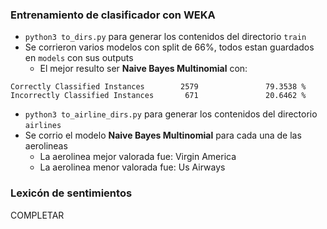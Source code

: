 ### Entrenamiento de clasificador con WEKA

* `python3 to_dirs.py` para generar los contenidos del directorio `train`
* Se corrieron varios modelos con split de 66%, todos estan guardados en `models` con sus outputs
  - El mejor resulto ser **Naive Bayes Multinomial** con:
```
Correctly Classified Instances        2579               79.3538 %
Incorrectly Classified Instances       671               20.6462 %
```
* `python3 to_airline_dirs.py` para generar los contenidos del directorio `airlines`
* Se corrio el modelo **Naive Bayes Multinomial** para cada una de las aerolineas
  - La aerolinea mejor valorada fue: Virgin America
  - La aerolinea menor valorada fue: Us Airways

### Lexicón de sentimientos
COMPLETAR